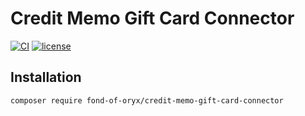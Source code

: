 # Credit Memo Gift Card Connector
[![CI](https://github.com/fond-of-oryx/credit-memo-gift-card-connector/actions/workflows/main.yml/badge.svg)](https://github.com/fond-of-oryx/credit-memo-gift-card-connector/actions/workflows/main.yml)
[![license](https://img.shields.io/github/license/fond-of-oryx/credit-memo-gift-card-connector.svg)](https://packagist.org/packages/fond-of-oryx/credit-memo-gift-card-connector)

## Installation

```
composer require fond-of-oryx/credit-memo-gift-card-connector
```
